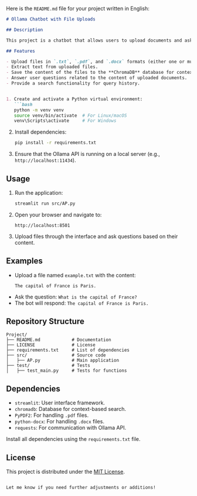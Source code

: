 Here is the `README.md` file for your project written in English:

```markdown
# Ollama Chatbot with File Uploads

## Description

This project is a chatbot that allows users to upload documents and ask questions based on their content. The bot provides answers using the context of the uploaded files and integrates with **Ollama API** to generate responses.

## Features

- Upload files in `.txt`, `.pdf`, and `.docx` formats (either one or multiple files at a time).
- Extract text from uploaded files.
- Save the content of the files to the **ChromaDB** database for context-based search.
- Answer user questions related to the content of uploaded documents.
- Provide a search functionality for query history.


1. Create and activate a Python virtual environment:
   ```bash
   python -m venv venv
   source venv/bin/activate  # For Linux/macOS
   venv\Scripts\activate     # For Windows
   ```

2. Install dependencies:
   ```bash
   pip install -r requirements.txt
   ```

3. Ensure that the Ollama API is running on a local server (e.g., `http://localhost:11434`).

## Usage

1. Run the application:
   ```bash
   streamlit run src/AP.py
   ```

2. Open your browser and navigate to:
   ```
   http://localhost:8501
   ```

3. Upload files through the interface and ask questions based on their content.

## Examples

- Upload a file named `example.txt` with the content:
  ```
  The capital of France is Paris.
  ```
- Ask the question: `What is the capital of France?`
- The bot will respond: `The capital of France is Paris.`

## Repository Structure

```
Project/
├── README.md            # Documentation
├── LICENSE              # License
├── requirements.txt     # List of dependencies
├── src/                 # Source code
│   ├── AP.py            # Main application
├── test/                # Tests
│   ├── test_main.py     # Tests for functions
```

## Dependencies

- `streamlit`: User interface framework.
- `chromadb`: Database for context-based search.
- `PyPDF2`: For handling `.pdf` files.
- `python-docx`: For handling `.docx` files.
- `requests`: For communication with Ollama API.

Install all dependencies using the `requirements.txt` file.

## License

This project is distributed under the [MIT License](LICENSE).
```

Let me know if you need further adjustments or additions!
